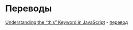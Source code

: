 # Переводы

[Understanding the “this” Keyword in JavaScript](https://medium.com/better-programming/understanding-the-this-keyword-in-javascript-cb76d4c7c5e8) - [перевод](this.md)

